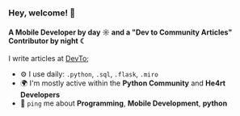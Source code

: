### Hey, welcome! 👋

#### A Mobile Developer by day ☼ and a "Dev to Community Articles" Contributor by night ☾

I write articles at [DevTo](https://dev.to/alinesousaa);

- ⚙️ I use daily: `.python`, `.sql`, `.flask`, `.miro`
- 🌍 I'm mostly active within the **Python Community** and **He4rt Developers**
- 💬 `ping` me about **Programming**, **Mobile Development**, **python**
